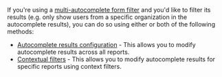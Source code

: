 If you're using a [multi-autocomplete form filter](/examples/interaction_filter_multi_autocomplete) and you'd like to filter its results (e.g. only show users from a specific organization in the autocomplete results), you can do so using either or both of the following methods:

* [Autocomplete results configuration](/subcategories/autocomplete) - This allows you to modify autocomplete results across all reports.
* [Contextual filters](/examples/contextual_filters_in_multi_autocompletes) - This allows you to modify autocomplete results for specific reports using context filters.
